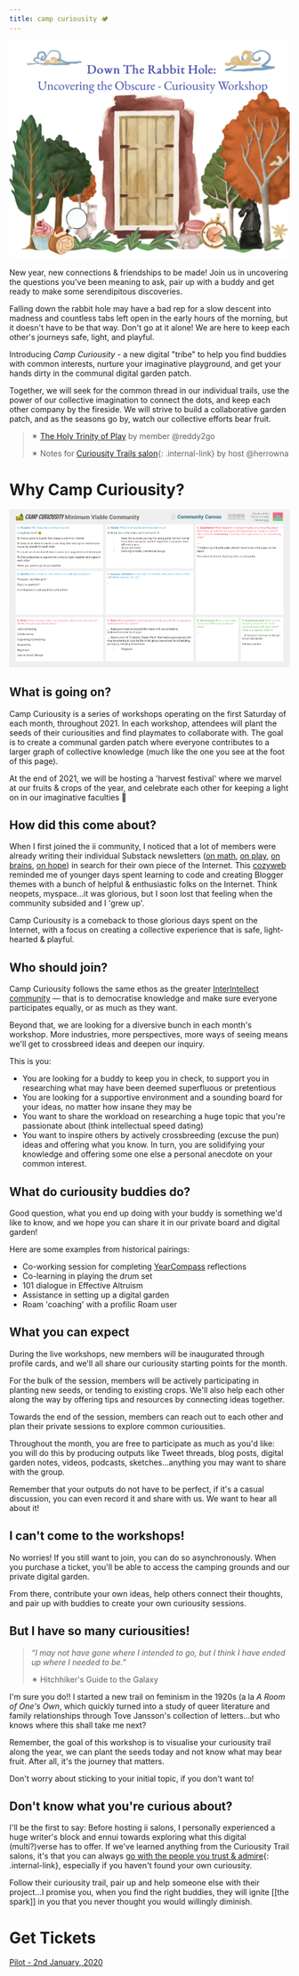 ```yaml
---
title: camp curiousity 🏕
---
```


![](/assets/camp-curiousity-welcome.jpg)

New year, new connections & friendships to be made! Join us in uncovering the questions you've been meaning to ask, pair up with a buddy and get ready to make some serendipitous discoveries.

Falling down the rabbit hole may have a bad rep for a slow descent into madness and countless tabs left open in the early hours of the morning, but it doesn't have to be that way. Don't go at it alone! We are here to keep each other's journeys safe, light, and playful.

Introducing _Camp Curiousity_ - a new digital "tribe" to help you find buddies with common interests, nurture your imaginative playground, and get your hands dirty in the communal digital garden patch.

Together, we will seek for the common thread in our individual trails, use the power of our collective imagination to connect the dots, and keep each other company by the fireside. We will strive to build a collaborative garden patch, and as the seasons go by, watch our collective efforts bear fruit.

> ✶ [The Holy Trinity of Play](https://reddy2go.substack.com/p/holy-trinity-of-play) by member @reddy2go
> 
> ✶ Notes for  [Curiousity Trails salon](/curiousity-trails){: .internal-link} by host @herrowna


# Why Camp Curiousity?

![Minimum Viable Community for Camp Curiousity](/assets/camp-curiousity-minimum-viable-community.png)

## What is going on?

Camp Curiousity is a series of workshops operating on the first Saturday of each month, throughout 2021. In each workshop, attendees will plant the seeds of their curiousities and find playmates to collaborate with. The goal is to create a communal garden patch where everyone contributes to a larger graph of collective knowledge (much like the one you see at the foot of this page). 

At the end of 2021, we will be hosting a 'harvest festival' where we marvel at our fruits & crops of the year, and celebrate each other for keeping a light on in our imaginative faculties 🧠

## How did this come about?

When I first joined the ii community, I noticed that a lot of members were already writing their individual Substack newsletters ([on math](https://reddy2go.substack.com/), [on play](https://reddy2go.substack.com/), [on brains](https://mythirdbrain.substack.com/people/1253539-kenta-nagamine), [on hope](https://learningtohope.substack.com/)) in search for their own piece of the Internet. This [cozyweb](https://breakingsmart.substack.com/p/the-extended-internet-universe) reminded me of younger days spent learning to code and creating Blogger themes with a bunch of helpful & enthusiastic folks on the Internet. Think neopets, myspace...it was glorious, but I soon lost that feeling when the community subsided and I 'grew up'.

Camp Curiousity is a comeback to those glorious days spent on the Internet, with a focus on creating a collective experience that is safe, light-hearted & playful.

## Who should join?

Camp Curiousity follows the same ethos as the greater [InterIntellect community](https://interintellect.com)  — that is to democratise knowledge and make sure everyone participates equally, or as much as they want.

Beyond that, we are looking for a diversive bunch in each month's workshop. More industries, more perspectives, more ways of seeing means we'll get to crossbreed ideas and deepen our inquiry.

This is you:

- You are looking for a buddy to keep you in check, to support you in researching what may have been deemed superfluous or pretentious
- You are looking for a supportive environment and a sounding board for your ideas, no matter how insane they may be
- You want to share the workload on researching a huge topic that you're passionate about (think intellectual speed dating)
- You want to inspire others by actively crossbreeding (excuse the pun) ideas and offering what you know. In turn, you are solidifying your knowledge and offering some one else a personal anecdote on your common interest.

## What do curiousity buddies do?

Good question, what you end up doing with your buddy is something we'd like to know, and we hope you can share it in our private board and digital garden! 

Here are some examples from historical pairings:

- Co-working session for completing [YearCompass](https://yearcompass.com/) reflections
- Co-learning in playing the drum set
- 101 dialogue in Effective Altruism
- Assistance in setting up a digital garden
- Roam 'coaching' with a profilic Roam user 



## What you can expect

During the live workshops, new members will be inaugurated through profile cards, and we'll all share our curiousity starting points for the month. 

For the bulk of the session, members will be actively participating in planting new seeds, or tending to existing crops. We'll also help each other along the way by offering tips and resources by connecting ideas together.

Towards the end of the session, members can reach out to each other and plan their private sessions to explore common curiousities. 

Throughout the month, you are free to participate as much as you'd like: you will do this by producing outputs like Tweet threads, blog posts, digital garden notes, videos, podcasts, sketches...anything you may want to share with the group.

Remember that your outputs do not have to be perfect, if it's a casual discussion, you can even record it and share with us. We want to hear all about it!

## I can't come to the workshops!

No worries! If you still want to join, you can do so asynchronously. When you purchase a ticket, you'll be able to access the camping grounds and our private digital garden. 

From there, contribute your own ideas, help others connect their thoughts, and pair up with buddies to create your own curiousity sessions.

## But I have so many curiousities!

> _“I may not have gone where I intended to go, but I think I have ended up where I needed to be.”_
> 
> ✶ Hitchhiker's Guide to the Galaxy

I'm sure you do!! I started a new trail on feminism in the 1920s (a la *A Room of One's Own*, which quickly turned into a study of queer literature and family relationships through Tove Jansson's collection of letters...but who knows where this shall take me next?

Remember, the goal of this workshop is to visualise your curiousity trail along the year, we can plant the seeds today and not know what may bear fruit. After all, it's the journey that matters.

Don't worry about sticking to your initial topic, if you don't want to! 

## Don't know what you're curious about?

I'll be the first to say: Before hosting ii salons, I personally experienced a huge writer's block and ennui towards exploring what this digital (multi?)verse has to offer. If we've learned anything from the Curiousity Trail salons, it's that you can always [go with the people you trust & admire](/dont-go-alone){: .internal-link}, especially if you haven't found your own curiousity. 

Follow their curiousity trail, pair up and help someone else with their project...I promise you, when you find the right buddies, they will ignite [[the spark]] in you that you never thought you would willingly diminish.

# Get Tickets

[Pilot - 2nd January, 2020](https://www.eventbrite.co.uk/e/down-the-rabbit-hole-uncovering-the-obscure-curiosity-workshop-ii-salon-tickets-133606549787)